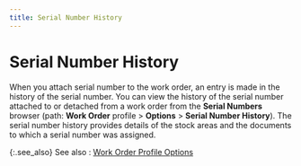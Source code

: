 ```yaml
---
title: Serial Number History
---
```


# Serial Number History


When you attach serial number to the work order, an entry is made in  the history of the serial number. You can view the history of the serial  number attached to or detached from a work order from the **Serial 
 Numbers** browser (path: **Work Order** profile > **Options** >  **Serial Number History**). The serial  number history provides details of the stock areas and the documents to  which a serial number was assigned.


{:.see_also}
See also
: [Work  Order Profile Options]({{site.ba_baseurl}}/prod-asm/wo-opts/work_order_profile_options_assembly_content.html)
